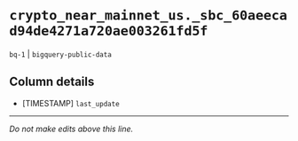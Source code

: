 # `crypto_near_mainnet_us._sbc_60aeecad94de4271a720ae003261fd5f`
`bq-1` | `bigquery-public-data`

## Column details
* [TIMESTAMP] `last_update`

-------------------------------------------------------------------------------
*Do not make edits above this line.*
